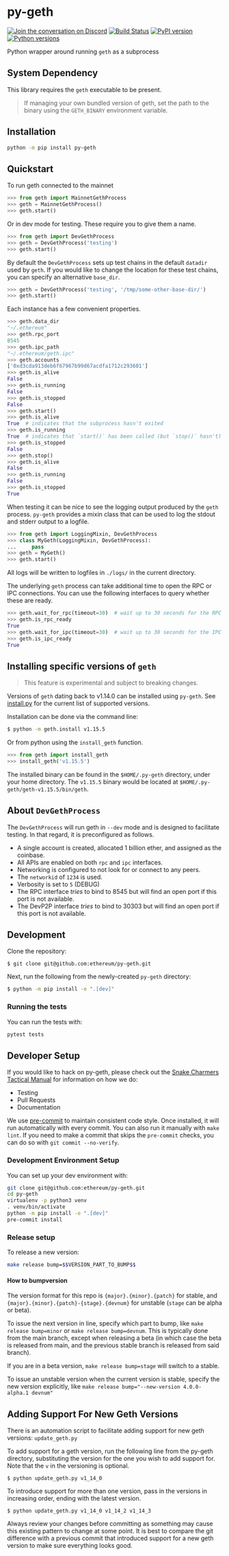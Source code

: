 # py-geth

[![Join the conversation on Discord](https://img.shields.io/discord/809793915578089484?color=blue&label=chat&logo=discord&logoColor=white)](https://discord.gg/GHryRvPB84)
[![Build Status](https://circleci.com/gh/ethereum/py-geth.svg?style=shield)](https://circleci.com/gh/ethereum/py-geth)
[![PyPI version](https://badge.fury.io/py/py-geth.svg)](https://badge.fury.io/py/py-geth)
[![Python versions](https://img.shields.io/pypi/pyversions/py-geth.svg)](https://pypi.python.org/pypi/py-geth)

Python wrapper around running `geth` as a subprocess

## System Dependency

This library requires the `geth` executable to be present.

> If managing your own bundled version of geth, set the path to the binary using the `GETH_BINARY` environment variable.

## Installation

```bash
python -m pip install py-geth
```

## Quickstart

To run geth connected to the mainnet

```python
>>> from geth import MainnetGethProcess
>>> geth = MainnetGethProcess()
>>> geth.start()
```

Or in dev mode for testing.  These require you to give them a name.

```python
>>> from geth import DevGethProcess
>>> geth = DevGethProcess('testing')
>>> geth.start()
```

By default the `DevGethProcess` sets up test chains in the default `datadir`
used by `geth`.  If you would like to change the location for these test
chains, you can specify an alternative `base_dir`.

```python
>>> geth = DevGethProcess('testing', '/tmp/some-other-base-dir/')
>>> geth.start()
```

Each instance has a few convenient properties.

```python
>>> geth.data_dir
"~/.ethereum"
>>> geth.rpc_port
8545
>>> geth.ipc_path
"~/.ethereum/geth.ipc"
>>> geth.accounts
['0xd3cda913deb6f67967b99d67acdfa1712c293601']
>>> geth.is_alive
False
>>> geth.is_running
False
>>> geth.is_stopped
False
>>> geth.start()
>>> geth.is_alive
True  # indicates that the subprocess hasn't exited
>>> geth.is_running
True  # indicates that `start()` has been called (but `stop()` hasn't)
>>> geth.is_stopped
False
>>> geth.stop()
>>> geth.is_alive
False
>>> geth.is_running
False
>>> geth.is_stopped
True
```

When testing it can be nice to see the logging output produced by the `geth`
process.  `py-geth` provides a mixin class that can be used to log the stdout
and stderr output to a logfile.

```python
>>> from geth import LoggingMixin, DevGethProcess
>>> class MyGeth(LoggingMixin, DevGethProcess):
...     pass
>>> geth = MyGeth()
>>> geth.start()
```

All logs will be written to logfiles in `./logs/` in the current directory.

The underlying `geth` process can take additional time to open the RPC or IPC
connections. You can use the following interfaces to query whether these are ready.

```python
>>> geth.wait_for_rpc(timeout=30)  # wait up to 30 seconds for the RPC connection to open
>>> geth.is_rpc_ready
True
>>> geth.wait_for_ipc(timeout=30)  # wait up to 30 seconds for the IPC socket to open
>>> geth.is_ipc_ready
True
```

## Installing specific versions of `geth`

> This feature is experimental and subject to breaking changes.

Versions of `geth` dating back to v1.14.0 can be installed using `py-geth`.
See [install.py](https://github.com/ethereum/py-geth/blob/main/geth/install.py) for
the current list of supported versions.

Installation can be done via the command line:

```bash
$ python -m geth.install v1.15.5
```

Or from python using the `install_geth` function.

```python
>>> from geth import install_geth
>>> install_geth('v1.15.5')
```

The installed binary can be found in the `$HOME/.py-geth` directory, under your
home directory.  The `v1.15.5` binary would be located at
`$HOME/.py-geth/geth-v1.15.5/bin/geth`.

## About `DevGethProcess`

The `DevGethProcess` will run geth in `--dev` mode and is designed to facilitate testing.
In that regard, it is preconfigured as follows.

- A single account is created, allocated 1 billion ether, and assigned as the coinbase.
- All APIs are enabled on both `rpc` and `ipc` interfaces.
- Networking is configured to not look for or connect to any peers.
- The `networkid` of `1234` is used.
- Verbosity is set to `5` (DEBUG)
- The RPC interface *tries* to bind to 8545 but will find an open port if this
  port is not available.
- The DevP2P interface *tries* to bind to 30303 but will find an open port if this
  port is not available.

## Development

Clone the repository:

```shell
$ git clone git@github.com:ethereum/py-geth.git
```

Next, run the following from the newly-created `py-geth` directory:

```sh
$ python -m pip install -e ".[dev]"
```

### Running the tests

You can run the tests with:

```sh
pytest tests
```

## Developer Setup

If you would like to hack on py-geth, please check out the [Snake Charmers
Tactical Manual](https://github.com/ethereum/snake-charmers-tactical-manual)
for information on how we do:

- Testing
- Pull Requests
- Documentation

We use [pre-commit](https://pre-commit.com/) to maintain consistent code style. Once
installed, it will run automatically with every commit. You can also run it manually
with `make lint`. If you need to make a commit that skips the `pre-commit` checks, you
can do so with `git commit --no-verify`.

### Development Environment Setup

You can set up your dev environment with:

```sh
git clone git@github.com:ethereum/py-geth.git
cd py-geth
virtualenv -p python3 venv
. venv/bin/activate
python -m pip install -e ".[dev]"
pre-commit install
```

### Release setup

To release a new version:

```sh
make release bump=$$VERSION_PART_TO_BUMP$$
```

#### How to bumpversion

The version format for this repo is `{major}.{minor}.{patch}` for stable, and
`{major}.{minor}.{patch}-{stage}.{devnum}` for unstable (`stage` can be alpha or beta).

To issue the next version in line, specify which part to bump,
like `make release bump=minor` or `make release bump=devnum`. This is typically done from the
main branch, except when releasing a beta (in which case the beta is released from main,
and the previous stable branch is released from said branch).

If you are in a beta version, `make release bump=stage` will switch to a stable.

To issue an unstable version when the current version is stable, specify the
new version explicitly, like `make release bump="--new-version 4.0.0-alpha.1 devnum"`

## Adding Support For New Geth Versions

There is an automation script to facilitate adding support for new geth versions: `update_geth.py`

To add support for a geth version, run the following line from the py-geth directory, substituting
the version for the one you wish to add support for. Note that the `v` in the versioning is
optional.

```shell
$ python update_geth.py v1_14_0
```

To introduce support for more than one version, pass in the versions in increasing order,
ending with the latest version.

```shell
$ python update_geth.py v1_14_0 v1_14_2 v1_14_3
```

Always review your changes before committing as something may cause this existing pattern to change at some point.
It is best to compare the git difference with a previous commit that introduced support for a new geth version to make
sure everything looks good.
